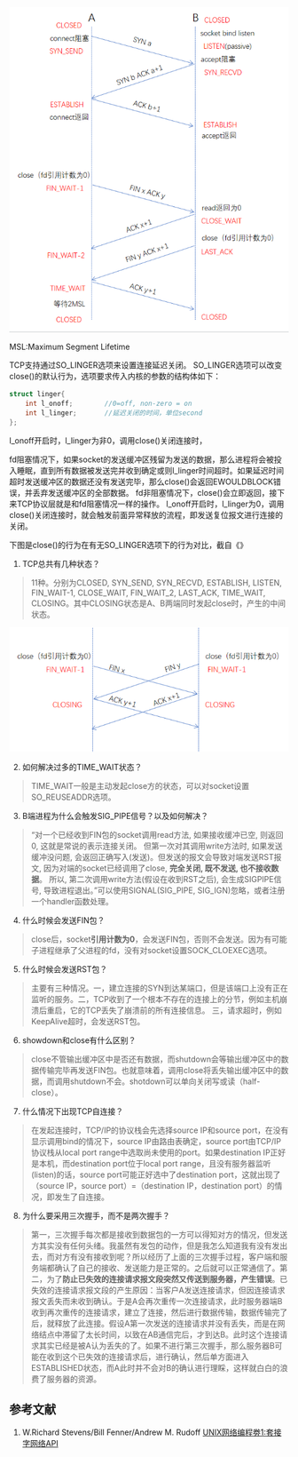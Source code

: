![tcp1](/images/tcp1.png)

MSL:Maximum Segment Lifetime

TCP支持通过SO_LINGER选项来设置连接延迟关闭。
SO_LINGER选项可以改变close()的默认行为，选项要求传入内核的参数的结构体如下：
```cpp
struct linger{
    int l_onoff;        //0=off, non-zero = on
    int l_linger;       //延迟关闭的时间，单位second
};
```
l_onoff开启时，l_linger为非0，调用close()关闭连接时，

fd阻塞情况下，如果socket的发送缓冲区残留为发送的数据，那么进程将会被投入睡眠，直到所有数据被发送完并收到确定或则l_linger时间超时。如果延迟时间超时发送缓冲区的数据还没有发送完毕，那么close()会返回EWOULDBLOCK错误，并丢弃发送缓冲区的全部数据。
fd非阻塞情况下，close()会立即返回，接下来TCP协议层就是和fd阻塞情况一样的操作。
l_onoff开启时，l_linger为0，调用close()关闭连接时，就会触发前面异常释放的流程，即发送复位报文进行连接的关闭。

下图是close()的行为在有无SO_LINGER选项下的行为对比，截自《》


1. TCP总共有几种状态？

> 11种。分别为CLOSED, SYN_SEND, SYN_RECVD, ESTABLISH, LISTEN, FIN_WAIT-1, CLOSE_WAIT, FIN_WAIT_2, LAST_ACK, TIME_WAIT, CLOSING。其中CLOSING状态是A、B两端同时发起close时，产生的中间状态。

![tcp2](/images/tcp2.png)

2. 如何解决过多的TIME_WAIT状态？

> TIME_WAIT一般是主动发起close方的状态，可以对socket设置SO_REUSEADDR选项。

3. B端进程为什么会触发SIG_PIPE信号？以及如何解决？

> “对一个已经收到FIN包的socket调用read方法, 如果接收缓冲已空, 则返回0, 这就是常说的表示连接关闭。
但第一次对其调用write方法时, 如果发送缓冲没问题, 会返回正确写入(发送)。但发送的报文会导致对端发送RST报文, 因为对端的socket已经调用了close, **完全关闭, 既不发送, 也不接收数据**。
所以, 第二次调用write方法(假设在收到RST之后), 会生成SIGPIPE信号, 导致进程退出。”可以使用SIGNAL(SIG_PIPE, SIG_IGN)忽略，或者注册一个handler函数处理。

4. 什么时候会发送FIN包？

> close后，socket**引用计数为0**，会发送FIN包，否则不会发送。因为有可能子进程继承了父进程的fd，没有对socket设置SOCK_CLOEXEC选项。

5. 什么时候会发送RST包？

> 主要有三种情况。一，建立连接的SYN到达某端口，但是该端口上没有正在监听的服务。二，TCP收到了一个根本不存在的连接上的分节，例如主机崩溃后重启，它的TCP丢失了崩溃前的所有连接信息。
三，请求超时，例如KeepAlive超时，会发送RST包。

6. showdown和close有什么区别？

> close不管输出缓冲区中是否还有数据，而shutdown会等输出缓冲区中的数据传输完毕再发送FIN包。也就意味着，调用close将丢失输出缓冲区中的数据，而调用shutdown不会。shotdown可以单向关闭写或读（half-close）。

7. 什么情况下出现TCP自连接？

> 在发起连接时，TCP/IP的协议栈会先选择source IP和source port，在没有显示调用bind的情况下，source IP由路由表确定，source port由TCP/IP协议栈从local port range中选取尚未使用的port。如果destination IP正好是本机，而destination port位于local port range，且没有服务器监听(listen)的话，source port可能正好选中了destination port，这就出现了（source IP，source port）=（destination IP，destination port）的情况，即发生了自连接。

8. 为什么要采用三次握手，而不是两次握手？

> 第一，三次握手每次都是接收到数据包的一方可以得知对方的情况，但发送方其实没有任何头绪。我虽然有发包的动作，但是我怎么知道我有没有发出去，而对方有没有接收到呢？所以经历了上面的三次握手过程，客户端和服务端都确认了自己的接收、发送能力是正常的。之后就可以正常通信了。第二，为了**防止已失效的连接请求报文段突然又传送到服务器，产生错误**。已失效的连接请求报文段的产生原因：当客户A发送连接请求，但因连接请求报文丢失而未收到确认。于是A会再次重传一次连接请求，此时服务器端B收到再次重传的连接请求，建立了连接，然后进行数据传输，数据传输完了后，就释放了此连接。假设A第一次发送的连接请求并没有丢失，而是在网络结点中滞留了太长时间，以致在AB通信完后，才到达B。此时这个连接请求其实已经是被A认为丢失的了。如果不进行第三次握手，那么服务器B可能在收到这个已失效的连接请求后，进行确认，然后单方面进入ESTABLISHED状态，而A此时并不会对B的确认进行理睬，这样就白白的浪费了服务器的资源。

## 参考文献
1. W.Richard Stevens/Bill Fenner/Andrew M. Rudoff [UNIX网络编程劵1:套接字网络API](https://book.douban.com/subject/4859464/)
